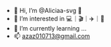 - 👋 Hi, I’m @Aliciaa-svg 🙉
- 👀 I’m interested in 💻｜🎬｜✈️｜🥨
- 🌱 I’m currently learning ...
- 📫 azaz010713@gmail.com

<!---
Aliciaa-svg/Aliciaa-svg is a ✨ special ✨ repository because its `README.md` (this file) appears on your GitHub profile.
You can click the Preview link to take a look at your changes.
--->
